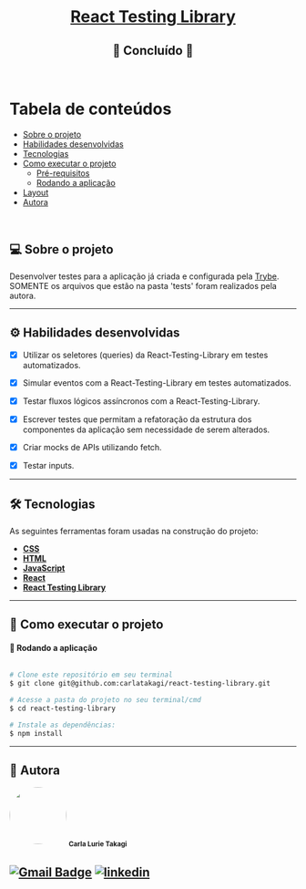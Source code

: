 <h1 align="center">
     <a href="#" alt="blog"> React Testing Library </a>
</h1>
<h2 align="center">
	🚀 Concluído 🚀
</h2>

<br>

Tabela de conteúdos
=================
<!--ts-->
   * [Sobre o projeto](#-sobre-o-projeto)
   * [Habilidades desenvolvidas](#-habilidades)
   * [Tecnologias](#-tecnologias)
   * [Como executar o projeto](#-como-executar-o-projeto)
     * [Pré-requisitos](#pré-requisitos)
     * [Rodando a aplicação](#user-content--rodando-a-aplicação)
   * [Layout](#-layout)
   * [Autora](#-autora)
<!--te-->

<br>

## 💻 Sobre o projeto

   Desenvolver testes para a aplicação já criada e configurada pela [Trybe](https://www.betrybe.com/).
   <br>
   SOMENTE os arquivos que estão na pasta 'tests' foram realizados pela autora.

---

## ⚙️ Habilidades desenvolvidas

- [x] Utilizar os seletores (queries) da React-Testing-Library em testes automatizados.

- [x] Simular eventos com a React-Testing-Library em testes automatizados.

- [x] Testar fluxos lógicos assíncronos com a React-Testing-Library.

- [x] Escrever testes que permitam a refatoração da estrutura dos componentes da aplicação sem necessidade de serem alterados.

- [x] Criar mocks de APIs utilizando fetch.

- [x] Testar inputs.


---

## 🛠 Tecnologias

As seguintes ferramentas foram usadas na construção do projeto:

-   **[CSS](https://developer.mozilla.org/pt-BR/docs/Web/CSS)**
-   **[HTML](https://developer.mozilla.org/pt-BR/docs/Web/HTML)**
-   **[JavaScript](https://developer.mozilla.org/pt-BR/docs/Web/JavaScript)**
-   **[React](https://pt-br.reactjs.org/)**
-   **[React Testing Library](https://testing-library.com/docs/react-testing-library/intro/)**

---
## 🚀 Como executar o projeto
#### 🧭 Rodando a aplicação

```bash

# Clone este repositório em seu terminal
$ git clone git@github.com:carlatakagi/react-testing-library.git

# Acesse a pasta do projeto no seu terminal/cmd
$ cd react-testing-library

# Instale as dependências:
$ npm install

```
---

## 🦸 Autora

 <img style="border-radius: 50%;" src="https://avatars.githubusercontent.com/u/70762111?v=4" width="100px;" alt=""/>
 <sub><b>Carla Lurie Takagi</b></sub>
 <br />


[![Gmail Badge](https://img.shields.io/badge/-carlatakagi@gmail.com-c14438?style=flat-square&logo=Gmail&logoColor=white&link=mailto:carlatakagi@gmail.com)](mailto:carlatakagi@gmail.com)
[![linkedin](https://img.shields.io/badge/linkedin-0A66C2?style=for-the-badge&logo=linkedin&logoColor=white)](https://www.linkedin.com/in/carla-takagi/)
---
